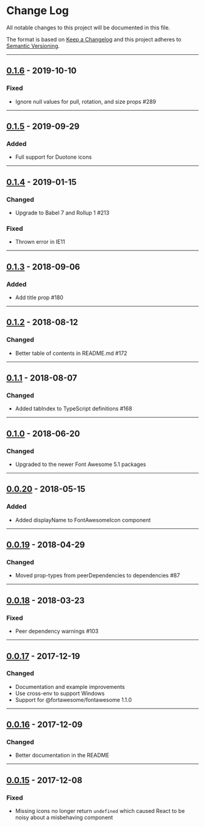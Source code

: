 # Change Log

All notable changes to this project will be documented in this file.

The format is based on [Keep a Changelog](http://keepachangelog.com/) and this project adheres to [Semantic Versioning](http://semver.org/).

---

## [0.1.6](https://github.com/FortAwesome/react-fontawesome/releases/tag/0.1.6) - 2019-10-10

### Fixed

- Ignore null values for pull, rotation, and size props #289

---

## [0.1.5](https://github.com/FortAwesome/react-fontawesome/releases/tag/0.1.5) - 2019-09-29

### Added

- Full support for Duotone icons

---

## [0.1.4](https://github.com/FortAwesome/react-fontawesome/releases/tag/0.1.4) - 2019-01-15

### Changed

- Upgrade to Babel 7 and Rollup 1 #213

### Fixed

- Thrown error in IE11

---

## [0.1.3](https://github.com/FortAwesome/react-fontawesome/releases/tag/0.1.3) - 2018-09-06

### Added

- Add title prop #180

---

## [0.1.2](https://github.com/FortAwesome/react-fontawesome/releases/tag/0.1.2) - 2018-08-12

### Changed

- Better table of contents in README.md #172

---

## [0.1.1](https://github.com/FortAwesome/react-fontawesome/releases/tag/0.1.1) - 2018-08-07

### Changed

- Added tabIndex to TypeScript definitions #168

---

## [0.1.0](https://github.com/FortAwesome/react-fontawesome/releases/tag/0.1.0) - 2018-06-20

### Changed

- Upgraded to the newer Font Awesome 5.1 packages

---

## [0.0.20](https://github.com/FortAwesome/react-fontawesome/releases/tag/0.0.20) - 2018-05-15

### Added

- Added displayName to FontAwesomeIcon component

---

## [0.0.19](https://github.com/FortAwesome/react-fontawesome/releases/tag/0.0.19) - 2018-04-29

### Changed

- Moved prop-types from peerDependencies to dependencies #87

---

## [0.0.18](https://github.com/FortAwesome/react-fontawesome/releases/tag/0.0.18) - 2018-03-23

### Fixed

- Peer dependency warnings #103

---

## [0.0.17](https://github.com/FortAwesome/react-fontawesome/releases/tag/0.0.17) - 2017-12-19

### Changed

- Documentation and example improvements
- Use cross-env to support Windows
- Support for @fortawesome/fontawesome 1.1.0

---

## [0.0.16](https://github.com/FortAwesome/react-fontawesome/releases/tag/0.0.16) - 2017-12-09

### Changed

- Better documentation in the README

---

## [0.0.15](https://github.com/FortAwesome/react-fontawesome/releases/tag/0.0.15) - 2017-12-08

### Fixed

- Missing icons no longer return `undefined` which caused React to be noisy about a misbehaving component

